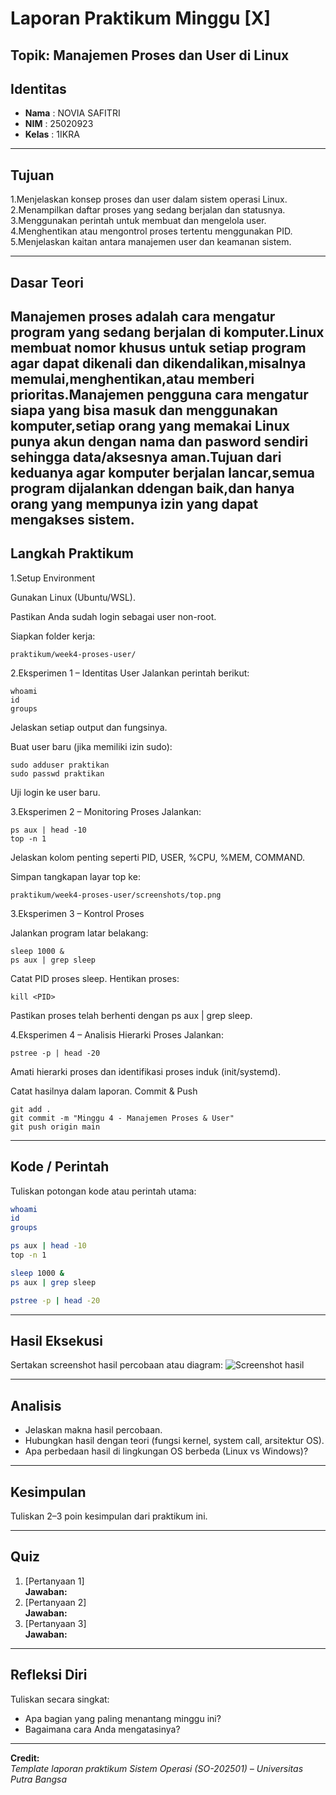 
# Laporan Praktikum Minggu [X]
Topik:  Manajemen Proses dan User di Linux
---

## Identitas
- **Nama**  : NOVIA SAFITRI
- **NIM**   : 25020923
- **Kelas** : 1IKRA

---

## Tujuan

1.Menjelaskan konsep proses dan user dalam sistem operasi Linux.
2.Menampilkan daftar proses yang sedang berjalan dan statusnya.
3.Menggunakan perintah untuk membuat dan mengelola user.
4.Menghentikan atau mengontrol proses tertentu menggunakan PID.
5.Menjelaskan kaitan antara manajemen user dan keamanan sistem.

---

## Dasar Teori
Manajemen proses adalah cara mengatur program yang sedang berjalan di komputer.Linux membuat nomor khusus untuk setiap program agar dapat dikenali dan dikendalikan,misalnya memulai,menghentikan,atau memberi prioritas.Manajemen pengguna cara mengatur siapa yang bisa masuk dan menggunakan komputer,setiap orang yang memakai Linux punya akun dengan nama dan pasword sendiri sehingga data/aksesnya aman.Tujuan dari keduanya agar komputer berjalan lancar,semua program dijalankan ddengan baik,dan hanya orang yang mempunya izin yang dapat mengakses sistem.
---

## Langkah Praktikum

1.Setup Environment

Gunakan Linux (Ubuntu/WSL).

Pastikan Anda sudah login sebagai user non-root.

Siapkan folder kerja:

    praktikum/week4-proses-user/

2.Eksperimen 1 – Identitas User Jalankan perintah berikut:

    whoami
    id
    groups
Jelaskan setiap output dan fungsinya.

Buat user baru (jika memiliki izin sudo):

    sudo adduser praktikan
    sudo passwd praktikan
Uji login ke user baru.

3.Eksperimen 2 – Monitoring Proses Jalankan:

    ps aux | head -10
    top -n 1
Jelaskan kolom penting seperti PID, USER, %CPU, %MEM, COMMAND.

Simpan tangkapan layar top ke:

    praktikum/week4-proses-user/screenshots/top.png
3.Eksperimen 3 – Kontrol Proses

Jalankan program latar belakang:

    sleep 1000 &
    ps aux | grep sleep
Catat PID proses sleep.
Hentikan proses:

    kill <PID>
Pastikan proses telah berhenti dengan ps aux | grep sleep.

4.Eksperimen 4 – Analisis Hierarki Proses Jalankan:

    pstree -p | head -20
Amati hierarki proses dan identifikasi proses induk (init/systemd).

Catat hasilnya dalam laporan.
Commit & Push

    git add .
    git commit -m "Minggu 4 - Manajemen Proses & User"
    git push origin main


---

## Kode / Perintah
Tuliskan potongan kode atau perintah utama:
```bash
whoami
id
groups

ps aux | head -10
top -n 1

sleep 1000 &
ps aux | grep sleep

pstree -p | head -20
```

---

## Hasil Eksekusi
Sertakan screenshot hasil percobaan atau diagram:
![Screenshot hasil](screenshots/example.png)

---

## Analisis
- Jelaskan makna hasil percobaan.  
- Hubungkan hasil dengan teori (fungsi kernel, system call, arsitektur OS).  
- Apa perbedaan hasil di lingkungan OS berbeda (Linux vs Windows)?  

---

## Kesimpulan
Tuliskan 2–3 poin kesimpulan dari praktikum ini.

---

## Quiz
1. [Pertanyaan 1]  
   **Jawaban:**  
2. [Pertanyaan 2]  
   **Jawaban:**  
3. [Pertanyaan 3]  
   **Jawaban:**  

---

## Refleksi Diri
Tuliskan secara singkat:
- Apa bagian yang paling menantang minggu ini?  
- Bagaimana cara Anda mengatasinya?  

---

**Credit:**  
_Template laporan praktikum Sistem Operasi (SO-202501) – Universitas Putra Bangsa_
